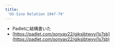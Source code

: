 ```yaml
---
title:
 'US-Sino Relation 1947-79'
---
```


- Padletに結構書いた
- [https://padlet.com/sonyay22/gjksjbtwyyi1s7sb](https://padlet.com/sonyay22/gjksjbtwyyi1s7sb)
